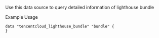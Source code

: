 Use this data source to query detailed information of lighthouse bundle

Example Usage

```hcl
data "tencentcloud_lighthouse_bundle" "bundle" {
}
```